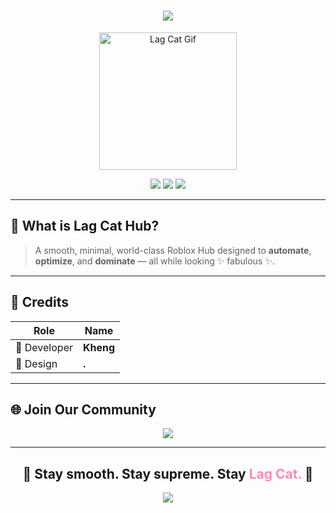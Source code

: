 <h1 align="center">
  <img src="https://readme-typing-svg.herokuapp.com?font=Fira+Code&size=32&duration=3000&pause=1000&color=F78CB4&center=true&vCenter=true&width=435&lines=✨+Lag+Cat+Hub+✨;Simple.+Smooth.+Powerful."/>
</h1>

<p align="center">
  <img src="https://media.giphy.com/media/v1.Y2lkPTc5MGI3NjExZHF2dGp4YmQ3Z3B1ODRqY3R1dGp3MXZ4YjQ2YmFkNXc2bmE0dmFrMiZlcD12MV9naWZzX3NlYXJjaCZjdD1n/Zy7JbPZZgvdONFuvG1/giphy.gif" width="220" alt="Lag Cat Gif" />
</p>

<p align="center">
  <img src="https://img.shields.io/badge/Roblox-Utility%20Hub-F78CB4?style=for-the-badge&logo=roblox&logoColor=white"/>
  <img src="https://img.shields.io/github/stars/lagcathub/hub?style=for-the-badge&color=F7A8B8"/>
  <img src="https://img.shields.io/badge/Made%20with-%E2%9D%A4-ff69b4?style=for-the-badge"/>
</p>

---

## 🌟 What is Lag Cat Hub?
> A smooth, minimal, world-class Roblox Hub designed to **automate**, **optimize**, and **dominate** — all while looking ✨ fabulous ✨.

---

## 👑 Credits
| Role         | Name   |
|--------------|--------|
| 🧠 Developer | **Kheng** |
| 🎨 Design    | **.**     |

---

## 🌐 Join Our Community
<p align="center">
  <a href="https://discord.gg/KTG45Zv58j">
    <img src="https://invidget.switchblade.xyz/KTG45Zv58j" />
  </a>
</p>

---

<h2 align="center">🚀 Stay smooth. Stay supreme. Stay <span style="color:#F78CB4">Lag Cat.</span> 🐾</h2>

<p align="center">
  <img src="https://capsule-render.vercel.app/api?type=waving&color=F78CB4&height=100&section=footer"/>
</p>
